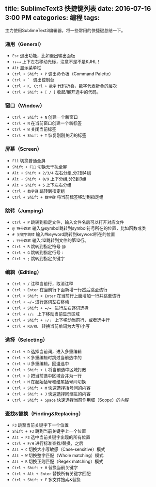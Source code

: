 title: SublimeText3 快捷键列表
date: 2016-07-16 3:00 PM
categories: 编程
tags:
----

主力使用SublimeText3编辑器，将一些常用的快捷键总结一下。

### 通用（General）
- `Esc` 退出功能，比如退出输出面板
- `↑↓←→`	上下左右移动光标，注意不是不是KJHL！
- `Alt`	显示菜单栏
- `Ctrl + Shift + P`	调出命令板（Command Palette）
- ``Ctrl + ` ``	调出控制台
- `Ctrl + K, Ctrl + 数字`	代码折叠，数字代表折叠的层次
- `Ctrl + Shift + [ / ]`	收起/展开选中的代码。

<!--more-->

### 窗口（Window）
- `Ctrl + Shift + N`	创建一个新窗口
- `Ctrl + N`	在当前窗口创建一个新标签
- `Ctrl + W`	关闭当前标签
- `Ctrl + Shift + T`	恢复刚刚关闭的标签

### 屏幕（Screen）
- `F11`	切换普通全屏
- `Shift + F11`	切换无干扰全屏
- `Alt + Shift + 2/3/4`	左右分组,分2到4组
- `Alt + Shift + 8/9`	上下分组,分2到3组
- `Alt + Shift + 5`	上下左右分组
- `Ctrl + 数字键`	跳转到指定组
- `Ctrl + Shift + 数字键`	将当前标签移动到指定组

### 跳转（Jumping）
- `Ctrl + P`	跳转到指定文件，输入文件名后可以打开对应文件
- `@ 符号跳转`	输入@symbol跳转到symbol符号所在的位置，比如函数或类
- `# 关键字跳转`	输入#keyword跳转到keyword所在的位置
- `: 行号跳转`	输入:12跳转到文件的第12行。
- `Ctrl + R`	跳转到指定符号 @
- `Ctrl + G`	跳转到指定行号 :
- `Ctrl + ;`	跳转到指定关键字

### 编辑（Editing）
- `Ctrl + /`	注释当前行，取消注释
- `Ctrl + Enter`	在当前行下面新增一行然后跳至该行
- `Ctrl + Shift + Enter`	在当前行上面增加一行并跳至该行
- `Ctrl + ←/→`	进行逐词左右移动
- `Ctrl + Shift + ←/→ `	进行左右逐词选择
- `Ctrl + ↑/↓ `	上下移动当前显示区域
- `Ctrl + Shift + ↑/↓ ` 上下移动当前行，或者选中行
- `Ctrl + KU/KL `	转换当前单词为大写/小写

### 选择（Selecting）
- `Ctrl + D`	选择当前词，进入多重编辑
- `Ctrl + K`	多重编辑时跳过当前选中的
- `Ctrl + U`	多重编辑，回退选中
- `Ctrl + Shift + L`	将当前选中区域打散
- `Ctrl + J`	把当前选中区域合并为一行
- `Ctrl + M`	在起始括号和结尾括号间切换
- `Ctrl + Shift + M`	快速选择括号间的内容
- `Ctrl + Shift + J`	快速选择同缩进的内容
- `Ctrl + Shift + Space`	快速选择当前作用域（Scope）的内容

### 查找&替换（Finding&Replacing）
- `F3`	跳至当前关键字下一个位置
- `Shift + F3`	跳到当前关键字上一个位置
- `Alt + F3`	选中当前关键字出现的所有位置
- `Ctrl + F/H`	进行标准查找/替换，之后
- `Alt + C`	切换大小写敏感（Case-sensitive）模式
- `Alt + W`	切换整字匹配（Whole matching）模式
- `Alt + R`	切换正则匹配（Regex matching）模式
- `Ctrl + Shift + H`	替换当前关键字
- `Ctrl + Alt + Enter`	替换所有关键字匹配
- `Ctrl + Shift + F`	多文件搜索&替换
